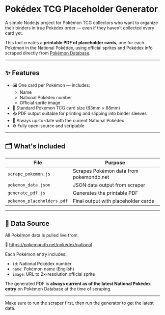 # Pokédex TCG Placeholder Generator

A simple Node.js project for Pokémon TCG collectors who want to organize their binders in true Pokédex order — even if they haven’t collected every card yet.

This tool creates a **printable PDF of placeholder cards**, one for each Pokémon in the National Pokédex, using official sprites and Pokédex info scraped directly from [Pokémon Database](https://pokemondb.net/pokedex/national).

---

## ✨ Features

- 🖼️ One card per Pokémon — includes:
  - Name
  - National Pokédex number
  - Official sprite image
- 📄 Standard Pokémon TCG card size (63mm × 88mm)
- 📥 PDF output suitable for printing and slipping into binder sleeves
- 🔄 Always up-to-date with the current National Pokédex
- ⚙️ Fully open-source and scriptable

---

## 🗂 What's Included

| File                    | Purpose                                  |
|-------------------------|-------------------------------------------|
| `scrape_pokemon.js`     | Scrapes Pokémon data from pokemondb.net  |
| `pokemon_data.json`     | JSON data output from scraper            |
| `generate_pdf.js`       | Generates the printable PDF              |
| `pokemon_placeholders.pdf` | Final output with placeholder cards |

---

## 📡 Data Source

All Pokémon data is pulled live from:

🔗 https://pokemondb.net/pokedex/national

Each Pokémon entry includes:

- `id`: National Pokédex number
- `name`: Pokémon name (English)
- `image`: URL to 2x-resolution official sprite

The generated PDF is **always current as of the latest National Pokédex entry** on Pokémon Database at the time of scraping.

---

Make sure to run the scraper first, then run the generator to get the latest data.
